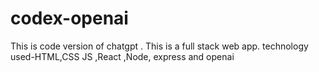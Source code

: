 # codex-openai
This is code version of  chatgpt . This is a full stack web app. technology used-HTML,CSS JS ,React ,Node,  express and openai
